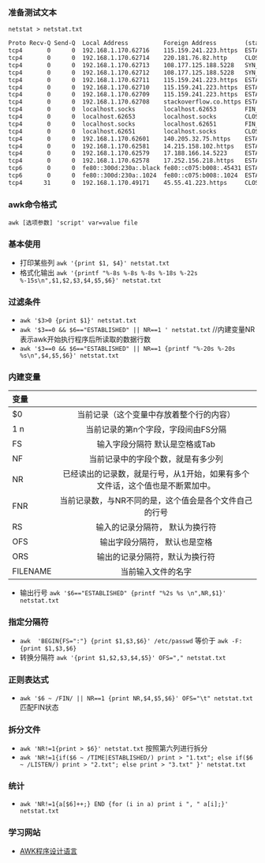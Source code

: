 ### 准备测试文本
`netstat > netstat.txt`

```txt
Proto Recv-Q Send-Q  Local Address          Foreign Address        (state)
tcp4       0      0  192.168.1.170.62716    115.159.241.223.https  ESTABLISHED
tcp4       0      0  192.168.1.170.62714    220.181.76.82.http     CLOSE_WAIT
tcp4       0      0  192.168.1.170.62713    108.177.125.188.5228   SYN_SENT
tcp4       0      0  192.168.1.170.62712    108.177.125.188.5228   SYN_SENT
tcp4       0      0  192.168.1.170.62711    115.159.241.223.https  ESTABLISHED
tcp4       0      0  192.168.1.170.62710    115.159.241.223.https  ESTABLISHED
tcp4       0      0  192.168.1.170.62709    115.159.241.223.https  ESTABLISHED
tcp4       0      0  192.168.1.170.62708    stackoverflow.co.https ESTABLISHED
tcp4       0      0  localhost.socks        localhost.62653        FIN_WAIT_2
tcp4       0      0  localhost.62653        localhost.socks        CLOSE_WAIT
tcp4       0      0  localhost.socks        localhost.62651        FIN_WAIT_2
tcp4       0      0  localhost.62651        localhost.socks        CLOSE_WAIT
tcp4       0      0  192.168.1.170.62601    140.205.32.75.https    ESTABLISHED
tcp4       0      0  192.168.1.170.62581    14.215.158.102.https   ESTABLISHED
tcp4       0      0  192.168.1.170.62579    17.188.166.14.5223     ESTABLISHED
tcp4       0      0  192.168.1.170.62578    17.252.156.218.https   ESTABLISHED
tcp6       0      0  fe80::300d:230a:.black fe80::c075:b008:.45431 ESTABLISHED
tcp6       0      0  fe80::300d:230a:.1024  fe80::c075:b008:.1024  ESTABLISHED
tcp4      31      0  192.168.1.170.49171    45.55.41.223.https     CLOSE_WAIT
```

### awk命令格式
`awk [选项参数] 'script' var=value file`


### 基本使用
- 打印某些列 `awk '{print $1, $4}' netstat.txt`
- 格式化输出 `awk '{printf "%-8s %-8s %-8s %-18s %-22s %-15s\n",$1,$2,$3,$4,$5,$6}' netstat.txt`

### 过滤条件
- `awk '$3>0 {print $1}' netstat.txt`
- `awk '$3==0 && $6=="ESTABLISHED" || NR==1 ' netstat.txt` //内建变量NR表示awk开始执行程序后所读取的数据行数
- `awk '$3==0 && $6=="ESTABLISHED" || NR==1 {printf "%-20s %-20s %s\n",$4,$5,$6}' netstat.txt`

### 内建变量
| 变量||
| :---------    | :----: |
| $0	| 当前记录（这个变量中存放着整个行的内容）|
|$1~$n	|当前记录的第n个字段，字段间由FS分隔 |
|FS	|输入字段分隔符 默认是空格或Tab|
|NF	|当前记录中的字段个数，就是有多少列|
|NR	|已经读出的记录数，就是行号，从1开始，如果有多个文件话，这个值也是不断累加中。|
|FNR	|当前记录数，与NR不同的是，这个值会是各个文件自己的行号|
|RS	|输入的记录分隔符， 默认为换行符|
|OFS	|输出字段分隔符， 默认也是空格|
|ORS	|输出的记录分隔符，默认为换行符|
|FILENAME	|当前输入文件的名字|

- 输出行号 `awk '$6=="ESTABLISHED" {printf "%2s %s \n",NR,$1}' netstat.txt`

### 指定分隔符
- `awk  'BEGIN{FS=":"} {print $1,$3,$6}' /etc/passwd` 等价于 `awk -F:  {print $1,$3,$6}`
- 转换分隔符 `awk '{print $1,$2,$3,$4,$5}' OFS="," netstat.txt`

### 正则表达式
- `awk '$6 ~ /FIN/ || NR==1 {print NR,$4,$5,$6}' OFS="\t" netstat.txt` 匹配FIN状态

### 拆分文件
- `awk 'NR!=1{print > $6}' netstat.txt` 按照第六列进行拆分
- `awk 'NR!=1{if($6 ~ /TIME|ESTABLISHED/) print > "1.txt";
else if($6 ~ /LISTEN/) print > "2.txt";
else print > "3.txt" }' netstat.txt`

### 统计
- `awk 'NR!=1{a[$6]++;} END {for (i in a) print i ", " a[i];}' netstat.txt`

### 学习网站
- [AWK程序设计语言](http://awk.readthedocs.io/en/latest/chapter-one.html)
